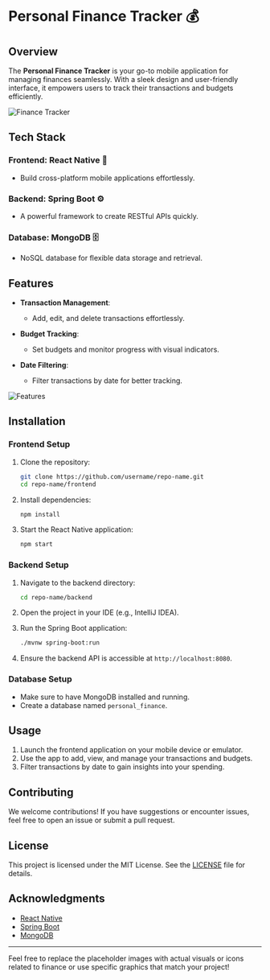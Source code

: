 # Personal Finance Tracker 💰

## Overview

The **Personal Finance Tracker** is your go-to mobile application for managing finances seamlessly. With a sleek design and user-friendly interface, it empowers users to track their transactions and budgets efficiently.

![Finance Tracker](https://via.placeholder.com/800x200/000000/FFFFFF?text=Personal+Finance+Tracker)

## Tech Stack

### Frontend: React Native 📱
- Build cross-platform mobile applications effortlessly.
  
### Backend: Spring Boot ⚙️
- A powerful framework to create RESTful APIs quickly.

### Database: MongoDB 🗄️
- NoSQL database for flexible data storage and retrieval.

## Features

- **Transaction Management**: 
  - Add, edit, and delete transactions effortlessly.
  
- **Budget Tracking**: 
  - Set budgets and monitor progress with visual indicators.

- **Date Filtering**: 
  - Filter transactions by date for better tracking.

![Features](https://via.placeholder.com/800x200/000000/FFFFFF?text=Key+Features)

## Installation

### Frontend Setup

1. Clone the repository:
   ```bash
   git clone https://github.com/username/repo-name.git
   cd repo-name/frontend
   ```

2. Install dependencies:
   ```bash
   npm install
   ```

3. Start the React Native application:
   ```bash
   npm start
   ```

### Backend Setup

1. Navigate to the backend directory:
   ```bash
   cd repo-name/backend
   ```

2. Open the project in your IDE (e.g., IntelliJ IDEA).

3. Run the Spring Boot application:
   ```bash
   ./mvnw spring-boot:run
   ```

4. Ensure the backend API is accessible at `http://localhost:8080`.

### Database Setup

- Make sure to have MongoDB installed and running.
- Create a database named `personal_finance`.

## Usage

1. Launch the frontend application on your mobile device or emulator.
2. Use the app to add, view, and manage your transactions and budgets.
3. Filter transactions by date to gain insights into your spending.

## Contributing

We welcome contributions! If you have suggestions or encounter issues, feel free to open an issue or submit a pull request.

## License

This project is licensed under the MIT License. See the [LICENSE](LICENSE) file for details.

## Acknowledgments

- [React Native](https://reactnative.dev/)
- [Spring Boot](https://spring.io/projects/spring-boot)
- [MongoDB](https://www.mongodb.com/)

---

Feel free to replace the placeholder images with actual visuals or icons related to finance or use specific graphics that match your project!
